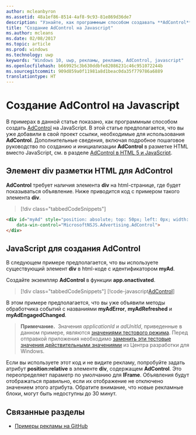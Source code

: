 ```yaml
---
author: mcleanbyron
ms.assetid: 48a1ef86-8514-4af8-9c93-81e869d36de7
description: "Узнайте, как программным способом создавать **AdControl** на JavaScript."
title: "Создание AdControl на Javascript"
ms.author: mcleans
ms.date: 02/08/2017
ms.topic: article
ms.prod: windows
ms.technology: uwp
keywords: "Windows 10, uwp, рекламы, реклама, AdControl, javascript"
ms.openlocfilehash: b669925c3b630ddbfe82086231c46c951072244b
ms.sourcegitcommit: 909d859a0f11981a8d1beac0da35f779786a6889
translationtype: HT
---
```

# <a name="create-an-adcontrol-in-javascript"></a>Создание AdControl на Javascript




В примерах в данной статье показано, как программным способом создать [AdControl](https://msdn.microsoft.com/library/windows/apps/microsoft.advertising.winrt.ui.adcontrol.aspx) на JavaScript. В этой статье предполагается, что вы уже добавили в свой проект ссылки, необходимые для использования **AdControl**. Дополнительные сведения, включая подробное пошаговое руководство по созданию и инициализации **AdControl** в разметке HTML вместо JavaScript, см. в разделе [AdControl в HTML 5 и JavaScript](adcontrol-in-html-5-and-javascript.md).

## <a name="html-div-for-an-adcontrol"></a>Элемент div разметки HTML для AdControl

**AdControl** требует наличия элемента **div** на html-странице, где будет показываться объявление. Ниже приводится код с примером такого элемента **div**.

> [!div class="tabbedCodeSnippets"]
``` html
<div id="myAd" style="position: absolute; top: 50px; left: 0px; width: 300px; height: 250px; z-index: 1"
    data-win-control="MicrosoftNSJS.Advertising.AdControl">
</div>
```

## <a name="javascript-for-creating-an-adcontrol"></a>JavaScript для создания AdControl

В следующем примере предполагается, что вы используете существующий элемент **div** в html-коде с идентификатором **myAd**.

Создайте экземпляр **AdControl** в функции **app.onactivated**.

> [!div class="tabbedCodeSnippets"]
[!code-javascript[AdControl](./code/AdvertisingSamples/AdControlSamples/js/main.js#DeclareAdControl)]

В этом примере предполагается, что вы уже объявили методы обработчика событий с названиями **myAdError**, **myAdRefreshed** и **myAdEngagedChanged**.

>**Примечание.**&nbsp;&nbsp;Значения *applicationId* и *adUnitId*, приведенные в данном примере, являются [значениями тестового режима](test-mode-values.md). Перед отправкой приложения необходимо [заменить эти тестовые значения действительными значениями](set-up-ad-units-in-your-app.md) из Центра разработки для Windows.

Если вы используете этот код и не видите рекламу, попробуйте задать атрибут **position:relative** в элементе **div**, содержащем **AdControl**. Это переопределяет параметр по умолчанию для **IFrame**. Объявления будут отображаться правильно, если их отображение не отключено значением этого атрибута. Обратите внимание, что новые рекламные блоки, могут быть недоступны до 30 минут.

## <a name="related-topics"></a>Связанные разделы

* [Примеры рекламы на GitHub](http://aka.ms/githubads)

 

 

